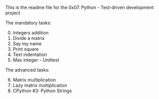 This is the readme file for the 0x07. Python - Test-driven development project

The mandatory tasks:

0. Integers addition
1. Divide a matrix
2. Say my name
3. Print square
4. Text indentation
5. Max integer - Unittest

The advanced tasks:

6. Matrix multiplication
7. Lazy matrix multiplication
8. CPython #3: Python Strings
